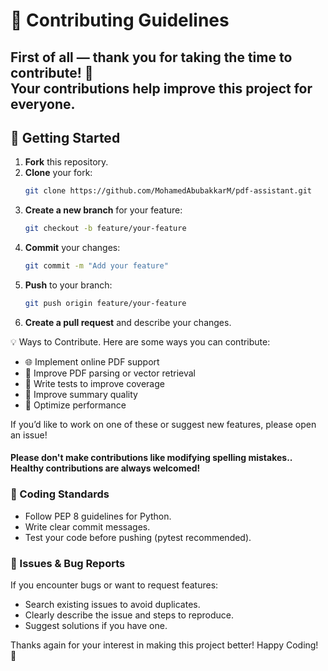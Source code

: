 # 🤝 Contributing Guidelines

First of all — thank you for taking the time to contribute! 🎉  
Your contributions help improve this project for everyone.
---

## 🧭 Getting Started

1. **Fork** this repository.
2. **Clone** your fork:
   ```bash
   git clone https://github.com/MohamedAbubakkarM/pdf-assistant.git
   ```
3. **Create a new branch** for your feature:
    ```bash
    git checkout -b feature/your-feature 
   ```
4. **Commit** your changes:
    ```bash
    git commit -m "Add your feature"
   ```
5. **Push** to your branch:
    ```bash
    git push origin feature/your-feature
   ```
6. **Create a pull request** and describe your changes.

💡 Ways to Contribute. Here are some ways you can contribute:
- 🌐 Implement online PDF support
- 📜 Improve PDF parsing or vector retrieval
- 🧪 Write tests to improve coverage
- 🧠 Improve summary quality
- 🧵 Optimize performance

If you’d like to work on one of these or suggest new features, please open an issue!
#### Please don't make contributions like modifying spelling mistakes.. Healthy contributions are always welcomed! 

### 📝 Coding Standards
* Follow PEP 8 guidelines for Python.
* Write clear commit messages.
* Test your code before pushing (pytest recommended).

### 🐞 Issues & Bug Reports
If you encounter bugs or want to request features:
- Search existing issues to avoid duplicates.
- Clearly describe the issue and steps to reproduce.
- Suggest solutions if you have one.

Thanks again for your interest in making this project better!
Happy Coding! 🎯